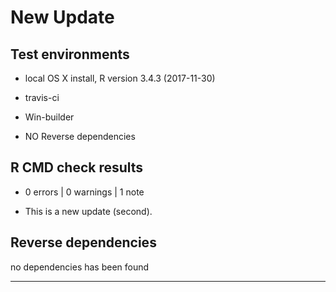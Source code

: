 # New Update 
## Test environments

* local OS X install, R version 3.4.3 (2017-11-30)

* travis-ci 

* Win-builder

* NO Reverse dependencies


## R CMD check results

+ 0 errors | 0 warnings | 1 note

* This is a new update (second).

## Reverse dependencies
no dependencies has been found

---


